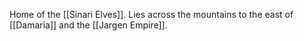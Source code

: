 Home of the [[Sinari Elves]]. Lies across the mountains to the east of [[Damaria]] and the [[Jargen Empire]].